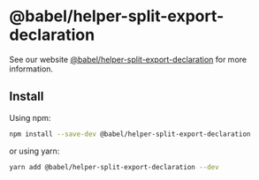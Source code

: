 # @babel/helper-split-export-declaration

> 

See our website [@babel/helper-split-export-declaration](https://babeljs.io/docs/en/babel-helper-split-export-declaration) for more information.

## Install

Using npm:

```sh
npm install --save-dev @babel/helper-split-export-declaration
```

or using yarn:

```sh
yarn add @babel/helper-split-export-declaration --dev
```
